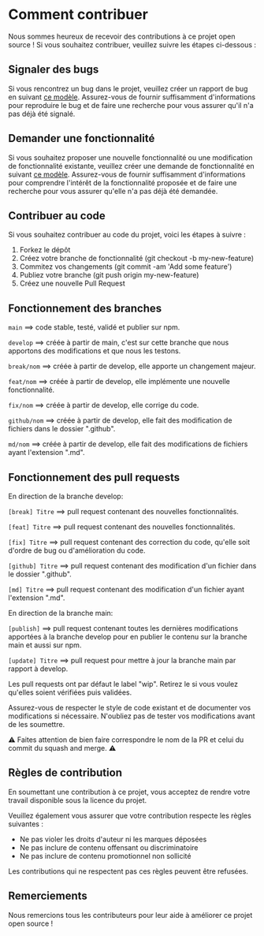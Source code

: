 # Comment contribuer

Nous sommes heureux de recevoir des contributions à ce projet open source ! Si vous souhaitez contribuer, veuillez suivre les étapes ci-dessous :

## Signaler des bugs

Si vous rencontrez un bug dans le projet, veuillez créer un rapport de bug en suivant [ce modèle](https://github.com/duplojs/duplojs-static/blob/develop/.github/ISSUE_TEMPLATE/signalement-de-bug.md). Assurez-vous de fournir suffisamment d'informations pour reproduire le bug et de faire une recherche pour vous assurer qu'il n'a pas déjà été signalé.

## Demander une fonctionnalité

Si vous souhaitez proposer une nouvelle fonctionnalité ou une modification de fonctionnalité existante, veuillez créer une demande de fonctionnalité en suivant [ce modèle](https://github.com/duplojs/duplojs-static/blob/develop/.github/ISSUE_TEMPLATE/demande-de-fonctionnalit%C3%A9.md). Assurez-vous de fournir suffisamment d'informations pour comprendre l'intérêt de la fonctionnalité proposée et de faire une recherche pour vous assurer qu'elle n'a pas déjà été demandée.

## Contribuer au code

Si vous souhaitez contribuer au code du projet, voici les étapes à suivre :

1. Forkez le dépôt
2. Créez votre branche de fonctionnalité (git checkout -b my-new-feature)
3. Commitez vos changements (git commit -am 'Add some feature')
4. Publiez votre branche (git push origin my-new-feature)
5. Créez une nouvelle Pull Request

## Fonctionnement des branches

`main` ==> code stable, testé, validé et publier sur npm.

`develop` ==> créée à partir de main, c'est sur cette branche que nous apportons des modifications et que nous les testons.

`break/nom` ==> créée à partir de develop, elle apporte un changement majeur.

`feat/nom` ==> créée à partir de develop, elle implémente une nouvelle fonctionnalité.

`fix/nom` ==> créée à partir de develop, elle corrige du code.

`github/nom` ==> créée à partir de develop, elle fait des modification de fichiers dans le dossier ".github".

`md/nom` ==> créée à partir de develop, elle fait des modifications de fichiers ayant l'extension ".md".

## Fonctionnement des pull requests

En direction de la branche develop:

`[break] Titre` ==> pull request contenant des nouvelles fonctionnalités.

`[feat] Titre` ==> pull request contenant des nouvelles fonctionnalités.

`[fix] Titre` ==> pull request contenant des correction du code, qu'elle soit d'ordre de bug ou d'amélioration du code.

`[github] Titre` ==> pull request contenant des modification d'un fichier dans le dossier ".github".

`[md] Titre` ==> pull request contenant des modification d'un fichier ayant l'extension ".md".

En direction de la branche main:

`[publish]` ==> pull request contenant toutes les dernières modifications apportées à la branche develop pour en publier le contenu sur la branche main et aussi sur npm.

`[update] Titre` ==> pull request pour mettre à jour la branche main par rapport à develop.

Les pull requests ont par défaut le label "wip". Retirez le si vous voulez qu'elles soient vérifiées puis validées.

Assurez-vous de respecter le style de code existant et de documenter vos modifications si nécessaire. N'oubliez pas de tester vos modifications avant de les soumettre.

:warning: Faites attention de bien faire correspondre le nom de la PR et celui du commit du squash and merge. :warning:

## Règles de contribution

En soumettant une contribution à ce projet, vous acceptez de rendre votre travail disponible sous la licence du projet.

Veuillez également vous assurer que votre contribution respecte les règles suivantes :

- Ne pas violer les droits d'auteur ni les marques déposées
- Ne pas inclure de contenu offensant ou discriminatoire
- Ne pas inclure de contenu promotionnel non sollicité

Les contributions qui ne respectent pas ces règles peuvent être refusées.

## Remerciements

Nous remercions tous les contributeurs pour leur aide à améliorer ce projet open source !
